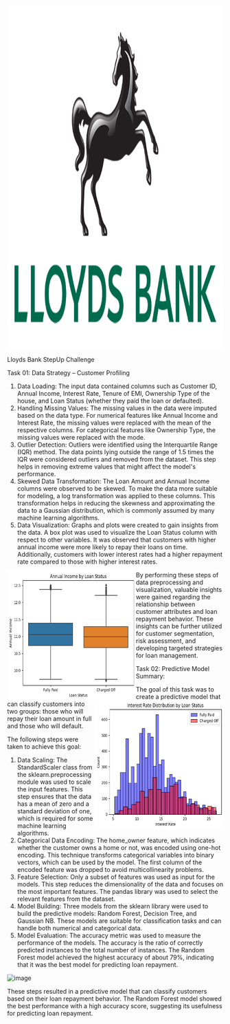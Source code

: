<img src="lloyds-bank.png" alt="Banj Image" width="800" height="800" align="center">

Lloyds Bank StepUp Challenge

Task 01: Data Strategy – Customer Profiling

1) Data Loading: The input data contained columns such as Customer ID, Annual Income, Interest Rate, Tenure of EMI, Ownership Type of the house, and Loan Status (whether they paid the loan or defaulted).
2) Handling Missing Values: The missing values in the data were imputed based on the data type. For numerical features like Annual Income and Interest Rate, the missing values were replaced with the mean of the respective columns. For categorical features like Ownership Type, the missing values were replaced with the mode.
3) Outlier Detection: Outliers were identified using the Interquartile Range (IQR) method. The data points lying outside the range of 1.5 times the IQR were considered outliers and removed from the dataset. This step helps in removing extreme values that might affect the model's performance.
4) Skewed Data Transformation: The Loan Amount and Annual Income columns were observed to be skewed. To make the data more suitable for modeling, a log transformation was applied to these columns. This transformation helps in reducing the skewness and approximating the data to a Gaussian distribution, which is commonly assumed by many machine learning algorithms.
5) Data Visualization: Graphs and plots were created to gain insights from the data. A box plot was used to visualize the Loan Status column with respect to other variables. It was observed that customers with higher annual income were more likely to repay their loans on time. Additionally, customers with lower interest rates had a higher repayment rate compared to those with higher interest rates.

<img src="Comaprison.png" alt="Banj Image" width="300" height="300" align="left">
<img src="Intreset.png" alt="Banj Image" width="300" height="300" align="right">
                                                                           
By performing these steps of data preprocessing and visualization, valuable insights were gained regarding the relationship between customer attributes and loan repayment behavior. These insights can be further utilized for customer segmentation, risk assessment, and developing targeted strategies for loan management.

Task 02: Predictive Model Summary:

The goal of this task was to create a predictive model that can classify customers into two groups: those who will repay their loan amount in full and those who will default. 

The following steps were taken to achieve this goal:
1) Data Scaling: The StandardScaler class from the sklearn.preprocessing module was used to scale the input features. This step ensures that the data has a mean of zero and a standard deviation of one, which is required for some machine learning algorithms.
2) Categorical Data Encoding: The home_owner feature, which indicates whether the customer owns a home or not, was encoded using one-hot encoding. This technique transforms categorical variables into binary vectors, which can be used by the model. The first column of the encoded feature was dropped to avoid multicollinearity problems.
3) Feature Selection: Only a subset of features was used as input for the models. This step reduces the dimensionality of the data and focuses on the most important features. The pandas library was used to select the relevant features from the dataset.
4) Model Building: Three models from the sklearn library were used to build the predictive models: Random Forest, Decision Tree, and Gaussian NB. These models are suitable for classification tasks and can handle both numerical and categorical data.
5) Model Evaluation: The accuracy metric was used to measure the performance of the models. The accuracy is the ratio of correctly predicted instances to the total number of instances. The Random Forest model achieved the highest accuracy of about 79%, indicating that it was the best model for predicting loan repayment.

![image](https://github.com/ShubhamSingh-9/Lloyds-Bank/assets/111279439/43df5569-a427-46b0-a42f-65608f5a2a3f)


These steps resulted in a predictive model that can classify customers based on their loan repayment behavior. The Random Forest model showed the best performance with a high accuracy score, suggesting its usefulness for predicting loan repayment.
